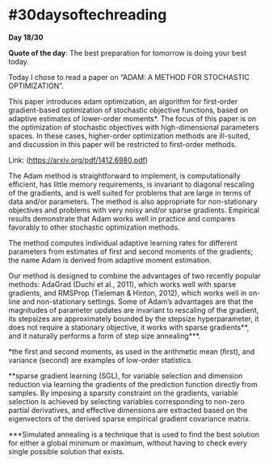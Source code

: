 # #30daysoftechreading

**Day 18/30**

**Quote of the day**: The best preparation for tomorrow is doing your best today.

Today I chose to read a paper on “ADAM: A METHOD FOR STOCHASTIC OPTIMIZATION”.

This paper introduces adam optimization, an algorithm for first-order gradient-based optimization of stochastic objective functions, based on adaptive estimates of lower-order moments*. The focus of this paper is on the optimization of stochastic objectives with high-dimensional parameters spaces. In these cases, higher-order optimization methods are 
ill-suited, and discussion in this paper will be restricted to first-order methods.

Link: (https://arxiv.org/pdf/1412.6980.pdf)

The Adam method is straightforward to implement, is computationally efficient, has little memory requirements, is invariant to diagonal rescaling of the gradients, and is well suited for problems that are large in terms of data and/or parameters. The method is also appropriate for non-stationary objectives and problems with very noisy and/or sparse gradients. Empirical results demonstrate that Adam works well in practice and compares favorably to other stochastic optimization methods. 

The method computes individual adaptive learning rates for different parameters from estimates of first and second moments of the gradients; the name Adam is derived from adaptive moment estimation.

Our method is designed to combine the advantages of two recently popular methods: AdaGrad (Duchi et al., 2011), which works well with sparse gradients, and RMSProp (Tieleman & Hinton, 2012), which works well in on-line and non-stationary settings. Some of Adam’s advantages are that the magnitudes of parameter updates are invariant to rescaling of the gradient, its stepsizes are approximately bounded by the stepsize hyperparameter, it does not require a stationary objective, it works with sparse gradients**, and it naturally performs a form of step size annealing***.

*the first and second moments, as used in the arithmetic mean (first), and variance (second) are examples of low-order statistics.

**sparse gradient learning (SGL), for variable selection and dimension reduction via learning the gradients of the prediction function directly from samples. By imposing a sparsity constraint on the gradients, variable selection is achieved by selecting variables corresponding to non-zero partial derivatives, and effective dimensions are extracted based on the eigenvectors of the derived sparse empirical gradient covariance matrix.

***Simulated annealing is a technique that is used to find the best solution for either a global minimum or maximum, without having to check every single possible solution that exists.

